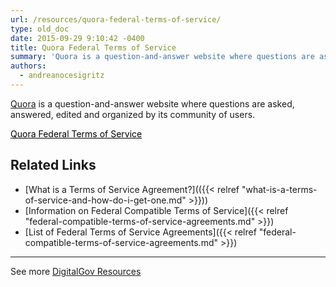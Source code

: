 ```yaml
---
url: /resources/quora-federal-terms-of-service/
type: old_doc
date: 2015-09-29 9:10:42 -0400
title: Quora Federal Terms of Service
summary: 'Quora is a question-and-answer website where questions are asked, answered, edited and organized by its community of users. Quora Federal Terms of Service   Related Links What is a Terms of Service Agreement? Information on Federal Compatible Terms of Service List of Federal Terms of Service Agreements     See more DigitalGov Resources'
authors:
  - andreanocesigritz
---
```


[Quora](https://www.quora.com/) is a question-and-answer website where questions are asked, answered, edited and organized by its community of users.

<a class="button" style="color: #000000" href="https://www.quora.com/about/government_tos">Quora Federal Terms of Service</a>

 

## Related Links

  * [What is a Terms of Service Agreement?](({{< relref "what-is-a-terms-of-service-and-how-do-i-get-one.md" >}}))
  * [Information on Federal Compatible Terms of Service]({{< relref "federal-compatible-terms-of-service-agreements.md" >}})
  * [List of Federal Terms of Service Agreements]({{< relref "federal-compatible-terms-of-service-agreements.md" >}})

 

* * *

 

See more [DigitalGov Resources](https://www.WHATEVER/resources/)